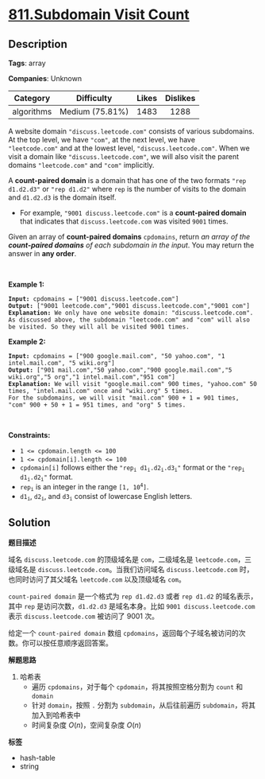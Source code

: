 # [811.Subdomain Visit Count](https://leetcode.com/problems/subdomain-visit-count/description/)

## Description

**Tags**: array

**Companies**: Unknown

|  Category  |   Difficulty    | Likes | Dislikes |
| :--------: | :-------------: | :---: | :------: |
| algorithms | Medium (75.81%) | 1483  |   1288   |

<p>A website domain <code>&quot;discuss.leetcode.com&quot;</code> consists of various subdomains. At the top level, we have <code>&quot;com&quot;</code>, at the next level, we have <code>&quot;leetcode.com&quot;</code>&nbsp;and at the lowest level, <code>&quot;discuss.leetcode.com&quot;</code>. When we visit a domain like <code>&quot;discuss.leetcode.com&quot;</code>, we will also visit the parent domains <code>&quot;leetcode.com&quot;</code> and <code>&quot;com&quot;</code> implicitly.</p>
<p>A <strong>count-paired domain</strong> is a domain that has one of the two formats <code>&quot;rep d1.d2.d3&quot;</code> or <code>&quot;rep d1.d2&quot;</code> where <code>rep</code> is the number of visits to the domain and <code>d1.d2.d3</code> is the domain itself.</p>
<ul>
  <li>For example, <code>&quot;9001 discuss.leetcode.com&quot;</code> is a <strong>count-paired domain</strong> that indicates that <code>discuss.leetcode.com</code> was visited <code>9001</code> times.</li>
</ul>
<p>Given an array of <strong>count-paired domains</strong> <code>cpdomains</code>, return <em>an array of the <strong>count-paired domains</strong> of each subdomain in the input</em>. You may return the answer in <strong>any order</strong>.</p>
<p>&nbsp;</p>
<p><strong class="example">Example 1:</strong></p>
<pre><code><strong>Input:</strong> cpdomains = [&quot;9001 discuss.leetcode.com&quot;]
<strong>Output:</strong> [&quot;9001 leetcode.com&quot;,&quot;9001 discuss.leetcode.com&quot;,&quot;9001 com&quot;]
<strong>Explanation:</strong> We only have one website domain: &quot;discuss.leetcode.com&quot;.
As discussed above, the subdomain &quot;leetcode.com&quot; and &quot;com&quot; will also be visited. So they will all be visited 9001 times.</code></pre>
<p><strong class="example">Example 2:</strong></p>
<pre><code><strong>Input:</strong> cpdomains = [&quot;900 google.mail.com&quot;, &quot;50 yahoo.com&quot;, &quot;1 intel.mail.com&quot;, &quot;5 wiki.org&quot;]
<strong>Output:</strong> [&quot;901 mail.com&quot;,&quot;50 yahoo.com&quot;,&quot;900 google.mail.com&quot;,&quot;5 wiki.org&quot;,&quot;5 org&quot;,&quot;1 intel.mail.com&quot;,&quot;951 com&quot;]
<strong>Explanation:</strong> We will visit &quot;google.mail.com&quot; 900 times, &quot;yahoo.com&quot; 50 times, &quot;intel.mail.com&quot; once and &quot;wiki.org&quot; 5 times.
For the subdomains, we will visit &quot;mail.com&quot; 900 + 1 = 901 times, &quot;com&quot; 900 + 50 + 1 = 951 times, and &quot;org&quot; 5 times.</code></pre>
<p>&nbsp;</p>
<p><strong>Constraints:</strong></p>
<ul>
  <li><code>1 &lt;= cpdomain.length &lt;= 100</code></li>
  <li><code>1 &lt;= cpdomain[i].length &lt;= 100</code></li>
  <li><code>cpdomain[i]</code> follows either the <code>&quot;rep<sub>i</sub> d1<sub>i</sub>.d2<sub>i</sub>.d3<sub>i</sub>&quot;</code> format or the <code>&quot;rep<sub>i</sub> d1<sub>i</sub>.d2<sub>i</sub>&quot;</code> format.</li>
  <li><code>rep<sub>i</sub></code> is an integer in the range <code>[1, 10<sup>4</sup>]</code>.</li>
  <li><code>d1<sub>i</sub></code>, <code>d2<sub>i</sub></code>, and <code>d3<sub>i</sub></code> consist of lowercase English letters.</li>
</ul>

## Solution

**题目描述**

域名 `discuss.leetcode.com` 的顶级域名是 `com`，二级域名是 `leetcode.com`，三级域名是 `discuss.leetcode.com`。当我们访问域名 `discuss.leetcode.com` 时，也同时访问了其父域名 `leetcode.com` 以及顶级域名 `com`。

`count-paired domain` 是一个格式为 `rep d1.d2.d3` 或者 `rep d1.d2` 的域名表示，其中 `rep` 是访问次数，`d1.d2.d3` 是域名本身。比如 `9001 discuss.leetcode.com` 表示 `discuss.leetcode.com` 被访问了 9001 次。

给定一个 `count-paired domain` 数组 `cpdomains`，返回每个子域名被访问的次数。你可以按任意顺序返回答案。

**解题思路**

1. 哈希表
   - 遍历 `cpdomains`，对于每个 `cpdomain`，将其按照空格分割为 `count` 和 `domain`
   - 针对 `domain`，按照 `.` 分割为 `subdomain`，从后往前遍历 `subdomain`，将其加入到哈希表中
   - 时间复杂度 $O(n)$，空间复杂度 $O(n)$

**标签**

- hash-table
- string

